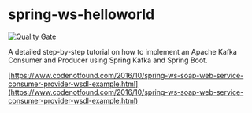 # spring-ws-helloworld

[![Quality Gate](https://sonarqube.com/api/badges/gate?key=com.codenotfound:spring-ws-helloworld)](https://sonarqube.com/dashboard/index/com.codenotfound:spring-ws-helloworld)

A detailed step-by-step tutorial on how to implement an Apache Kafka Consumer and Producer using Spring Kafka and Spring Boot.

[https://www.codenotfound.com/2016/10/spring-ws-soap-web-service-consumer-provider-wsdl-example.html](https://www.codenotfound.com/2016/10/spring-ws-soap-web-service-consumer-provider-wsdl-example.html)
